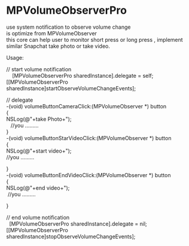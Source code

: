 # MPVolumeObserverPro
use system notification to observe volume change<br>
is optimize from MPVolumeObserver<br>
this core can help user to monitor short press or long press , implement similar Snapchat take photo or take video.<br>

Usage:<br>

// start volume notification   <br>    
[MPVolumeObserverPro sharedInstance].delegate = self; <br>
[[MPVolumeObserverPro sharedInstance]startObserveVolumeChangeEvents];<br> 

// delegate <br>
-(void) volumeButtonCameraClick:(MPVolumeObserver *) button<br>
{<br>
    NSLog(@"+take Photo+");<br>
    //you .........<br>
}<br>
-(void) volumeButtonStarVideoClick:(MPVolumeObserver *) button<br>
{<br>
    NSLog(@"+start video+");<br>
    //you .........<br>

}<br>
-(void) volumeButtonEndVideoClick:(MPVolumeObserver *) button<br>
{<br>
    NSLog(@"+end video+");<br>
     //you .........<br>

}<br>

// end volume notification      <br> 
[MPVolumeObserverPro sharedInstance].delegate = nil; <br>
[[MPVolumeObserverPro sharedInstance]stopObserveVolumeChangeEvents];<br> 
